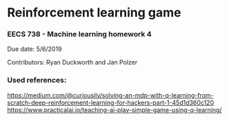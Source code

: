 # Reinforcement learning game

### EECS 738 - Machine learning homework 4  
Due date: 5/6/2019    

Contributors: Ryan Duckworth and Jan Polzer  


### Used references:  
 
https://medium.com/@curiousily/solving-an-mdp-with-q-learning-from-scratch-deep-reinforcement-learning-for-hackers-part-1-45d1d360c120      
https://www.practicalai.io/teaching-ai-play-simple-game-using-q-learning/
